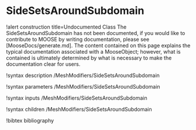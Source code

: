 <!-- MOOSE Documentation Stub: Remove this when content is added. -->

# SideSetsAroundSubdomain

!alert construction title=Undocumented Class
The SideSetsAroundSubdomain has not been documented, if you would like to contribute to MOOSE by
writing documentation, please see [MooseDocs/generate.md]. The content contained on this page explains
the typical documentation associated with a MooseObject; however, what is contained is ultimately
determined by what is necessary to make the documentation clear for users.

!syntax description /MeshModifiers/SideSetsAroundSubdomain

!syntax parameters /MeshModifiers/SideSetsAroundSubdomain

!syntax inputs /MeshModifiers/SideSetsAroundSubdomain

!syntax children /MeshModifiers/SideSetsAroundSubdomain

!bibtex bibliography
